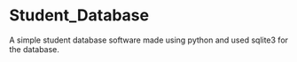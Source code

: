 # Student_Database

A simple student database software made using python and used sqlite3 for the database.
